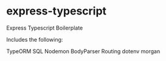 # express-typescript

Express Typescript Boilerplate

Includes the following:

TypeORM
SQL
Nodemon
BodyParser
Routing
dotenv
morgan
